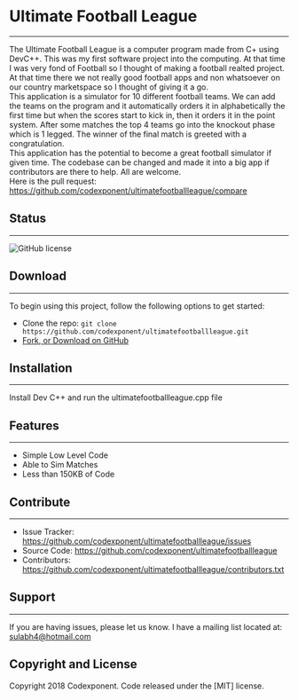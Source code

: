 # Ultimate Football League
--------

The Ultimate Football League is a computer program made from C+ using DevC++. This was my first software project into the computing. At that time I was very fond of Football so I thought of making a football realted project. At that time there we not really good football apps and non whatsoever on our country marketspace so I thought of giving it a go.<br />
This application is a simulator for 10 different football teams. We can add the teams on the program and it automatically orders it in alphabetically the first time but when the scores start to kick in, then it orders it in the point system. After some matches the top 4 teams go into the knockout phase which is 1 legged. The winner of the final match is greeted with a congratulation. <br />
This application has the potential to become a great football simulator if given time. The codebase can be changed and made it into a big app if contributors are there to help. All are welcome.<br />
Here is the pull request: https://github.com/codexponent/ultimatefootballleague/compare <br />

## Status
--------

![GitHub license](https://img.shields.io/badge/license-MIT-blue.svg)

## Download
--------

To begin using this project, follow the following options to get started:
* Clone the repo: `git clone https://github.com/codexponent/ultimatefootballleague.git`
* [Fork, or Download on GitHub](https://github.com/codexponent/ultimatefootballleague)


## Installation
------------

Install Dev C++ and run the ultimatefootballleague.cpp file

## Features
--------

- Simple Low Level Code
- Able to Sim Matches
- Less than 150KB of Code

## Contribute
----------

- Issue Tracker: https://github.com/codexponent/ultimatefootballleague/issues
- Source Code: https://github.com/codexponent/ultimatefootballleague
- Contributors: https://github.com/codexponent/ultimatefootballleague/contributors.txt

## Support
-------

If you are having issues, please let us know.
I have a mailing list located at: sulabh4@hotmail.com

## Copyright and License

Copyright 2018 Codexponent. Code released under the [MIT] license.
